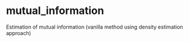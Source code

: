 # mutual_information
Estimation of mutual information (vanilla method using density estimation approach)
